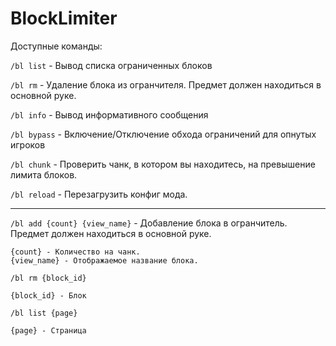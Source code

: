 # BlockLimiter

Доступные команды:

`/bl list` - Вывод списка ограниченных блоков

`/bl rm` - Удаление блока из огранчителя. Предмет должен находиться в основной руке.

`/bl info` - Вывод информативного сообщения

`/bl bypass` - Включение/Отключение обхода ограничений для опнутых игроков

`/bl chunk` - Проверить чанк, в котором вы находитесь, на превышение лимита блоков.

`/bl reload` - Перезагрузить конфиг мода.

---

`/bl add {count} {view_name}` - Добавление блока в огранчитель. Предмет должен находиться в основной руке.

```
{count} - Количество на чанк.
{view_name} - Отображаемое название блока.
```

`/bl rm {block_id}`

```
{block_id} - Блок
```

`/bl list {page}`

```
{page} - Страница
```
